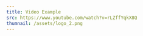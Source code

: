 ```yaml
---
title: Video Example
src: https://www.youtube.com/watch?v=rLZffYqkX8Q
thumnail: /assets/logo_2.png
---
```

